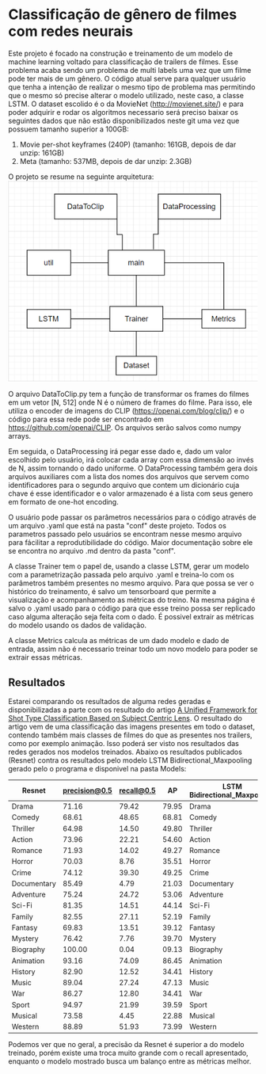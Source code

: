 # Classificação de gênero de filmes com redes neurais



Este projeto é focado na construção e treinamento de um modelo de machine learning voltado para classificação de trailers de filmes. Esse problema acaba sendo um problema de multi labels uma vez que um filme pode ter mais de um gênero. O código atual serve para qualquer usuário que tenha a intenção de realizar o mesmo tipo de problema mas permitindo que o mesmo só precise alterar o modelo utilizado, neste caso, a classe LSTM.
O dataset escolido é o da MovieNet (http://movienet.site/) e para poder adquirir e rodar os algoritmos necessario será preciso baixar os seguintes dados que não estão disponibilizados neste git uma vez que possuem tamanho superior a 100GB:
1. Movie per-shot keyframes (240P) (tamanho: 161GB, depois de dar unzip: 161GB)
2. Meta (tamanho: 537MB, depois de dar unzip: 2.3GB)

O projeto se resume na seguinte arquitetura:
![alt text](https://github.com/veveve10/MovieNetPrediction/blob/main/img/Diagram.PNG?raw=true "Diagram")

O arquivo DataToClip.py tem a função de transformar os frames do filmes em um vetor [N, 512] onde N é o número de frames do filme. Para isso, ele utiliza o encoder de imagens do CLIP (https://openai.com/blog/clip/) e o código para essa rede pode ser encontrado em https://github.com/openai/CLIP. Os arquivos serão salvos como numpy arrays.


Em seguida, o DataProcessing irá pegar esse dado e, dado um valor escolhido pelo usuário, irá colocar cada array com essa dimensão ao invés de N, assim tornando o dado uniforme. O DataProcessing também gera dois arquivos auxiliares com a lista dos nomes dos arquivos que servem como identificadores para o segundo arquivo que contem um dicionário cuja chave é esse identificador e o valor armazenado é a lista com seus genero em formato de one-hot encoding.

O usuário pode passar os parâmetros necessários para o código através de um arquivo .yaml que está na pasta "conf" deste projeto. Todos os parametros passado pelo usuários se encontram nesse mesmo arquivo para fácilitar a reprodutibilidade do código. Maior documentação sobre ele se encontra no arquivo .md dentro da pasta "conf".


A classe Trainer tem o papel de, usando a classe LSTM, gerar um modelo com a parametrização passada pelo arquivo .yaml e treina-lo com os parâmetros também presentes no mesmo arquivo. Para que possa se ver o histórico do treinamento, é salvo um tensorboard que permite a visualização e acompanhamento as métricas do treino. Na mesma página é salvo o .yaml usado para o código para que esse treino possa ser replicado caso alguma alteração seja feita com o dado. É possivel extrair as métricas do modelo usando os dados de validação.


A classe Metrics calcula as métricas de um dado modelo e dado de entrada, assim não é necessario treinar todo um novo modelo para poder se extrair essas métricas.


## Resultados

Estarei comparando os resultados de alguma redes geradas e disponibilizadas a parte com os resultado do artigo [A Unified Framework for Shot Type Classification Based on Subject Centric Lens](https://arxiv.org/pdf/2008.03548.pdf). O resultado do artigo vem de uma classificação das imagens presentes em todo o dataset, contendo também mais classes de filmes do que as presentes nos trailers, como por exemplo animação. Isso poderá ser visto nos resultados das redes gerados nos modelos treinados.
Abaixo os resultados publicados (Resnet) contra os resultados pelo modelo LSTM Bidirectional_Maxpooling gerado pelo o programa e disponivel na pasta Models:

| Resnet      | precision@0.5 | recall@0.5 | AP    | LSTM Bidirectional_Maxpooling | precision@0.5 | recall@0.5 | AP    |
|-------------|---------------|------------|-------|-------------------------------|---------------|------------|-------|
| Drama       | 71.16         | 79.42      | 79.95 | Drama                         | 77.67         | 79.97      | 80.31 |
| Comedy      | 68.61         | 48.65      | 68.81 | Comedy                        | 57.09         | 54.84      | 60.30 |
| Thriller    | 64.98         | 14.50      | 49.80 | Thriller                      | 61.49         | 48.79      | 58.87 |
| Action      | 73.96         | 22.21      | 54.60 | Action                        | 67.18         | 54.72      | 66.12 |
| Romance     | 71.93         | 14.02      | 49.27 | Romance                       | 46.79         | 34.27      | 46.42 |
| Horror      | 70.03         | 8.76       | 35.51 | Horror                        | 50.00         | 22.55      | 31.53 |
| Crime       | 74.12         | 39.30      | 49.25 | Crime                         | 54.55         | 36.68      | 48.35 |
| Documentary | 85.49         | 4.79       | 21.03 | Documentary                   | 0.00          | 0.00       | 1.06  |
| Adventure   | 75.24         | 24.72      | 53.06 | Adventure                     | 59.75         | 42.60      | 53.74 |
| Sci-Fi      | 81.35         | 14.51      | 44.14 | Sci-Fi                        | 61.07         | 50.00      | 58.08 |
| Family      | 82.55         | 27.11      | 52.19 | Family                        | 50.00         | 20.93      | 27.78 |
| Fantasy     | 69.83         | 13.51      | 39.12 | Fantasy                       | 52.94         | 28.35      | 39.62 |
| Mystery     | 76.42         | 7.76       | 39.70 | Mystery                       | 42.50         | 25.76      | 30.74 |
| Biography   | 100.00        | 0.04       | 09.13 | Biography                     | 46.55         | 26.73      | 34.45 |
| Animation   | 93.16         | 74.09      | 86.45 | Animation                     | 0.00          | 0.00       | nan   |
| History     | 82.90         | 12.52      | 34.41 | History                       | 50.00         | 27.08      | 36.49 |
| Music       | 89.04         | 27.24      | 47.13 | Music                         | 100.00        | 7.69       | 19.70 |
| War         | 86.27         | 12.80      | 34.41 | War                           | 54.55         | 25.71      | 40.09 |
| Sport       | 94.97         | 21.99      | 39.59 | Sport                         | 50.00         | 13.33      | 34.92 |
| Musical     | 73.58         | 4.45       | 22.88 | Musical                       | 85.71         | 42.86      | 56.77 |
| Western     | 88.89         | 51.93      | 73.99 | Western                       | 66.67         | 8.33       | 22.02 |


Podemos ver que no geral, a precisão da Resnet é superior a do modelo treinado, porém existe uma troca muito grande com o recall apresentado, enquanto o modelo mostrado busca um balanço entre as métricas melhor.













